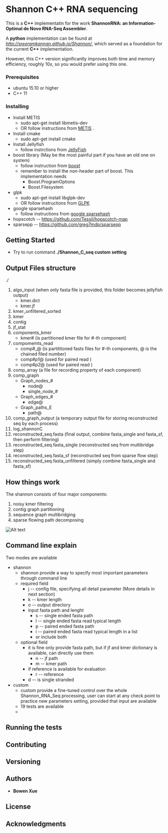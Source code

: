 # Shannon C++ RNA sequencing

This is a **C++** implementatin for the work **ShannonRNA: an Information-Optimal de Novo RNA-Seq Assembler**.  

A **python** implementation can be found at *http://sreeramkannan.github.io/Shannon/*, which served as a foundation for the current **C++** implementation.  

However, this C++ version significantly improves both time and memory efficiency, roughly 10x, so you would prefer using this one.


### Prerequisites

* ubuntu 15.10 or higher
* C++ 11

### Installing

* Install METIS
	* sudo apt-get install libmetis-dev
	* OR follow instructions from [METIS](http://glaros.dtc.umn.edu/gkhome/metis/metis/download) .
* Install cmake 
	* sudo apt-get install cmake
* Install Jellyfish
	* follow instrctions from [JellyFish](http://www.cbcb.umd.edu/software/jellyfish/) 
* boost library (May be the most painful part if you have an old one on system)
	* follow instruction from [boost](http://www.boost.org/doc/libs/1_66_0/more/getting_started/unix-variants.html)
	* remember to install the non-header part of boost. This implementation needs
		* Boost.ProgramOptions
		* Boost.Filesystem 
* glpk 
	*  sudo apt-get install libglpk-dev
	*  OR follow instructions from [GLPK](https://en.wikibooks.org/wiki/GLPK/Linux_OS)
* google sparsehash 
	* follow instructions from [google sparsehash](https://github.com/sparsehash/sparsehash)
* hopscotch -- https://github.com/Tessil/hopscotch-map
* sparsepp -- https://github.com/greg7mdp/sparsepp

## Getting Started

* Try to run command **./Shannon_C_seq custom setting**


## Output Files structure

./  
1. algo_input (when only fasta file is provided, this folder becomes jellyfish output)
	* kmer.dict
	* kmer.jf
2. kmer_unfiltered_sorted
3. kmer
4. contig
5. jf_stat
6. components_kmer
	* kmer# (is partitioned kmer file for #-th component)	
7. compomemts_read
	* comp#_@ (is partititoned fasts files for #-th components, @ is the chained filed number)
	* comp#_p1_@ (used for paired read )
	* comp#_p2_@ (used for paired read )
8. comp_array (a file for recording property of each component)
9. comp_graph
	* Graph_nodes_#
		* node@ 
		* single_node_#
	* Graph_edges_#
		* edge@
	* Graph_paths_E
		* path@
10. comp_graph_output (a temporary output file for storing reconstructed seq by each process)
11. log_shannonC 
12. reconstructed_seq.fasta (final output, combine fasta_single and fasta_sf, then perform filtering)
13. reconstructed_seq.fasta_single (reconstructed seq from multibridge step)
14. reconstructed_seq.fasta_sf (reconstructed seq from sparse flow step)
15. reconstructed_seq.fasta_unfiltered (simply combine fasta_single and fasta_sf)

## How things work
The shannon consists of four major components:
1. noisy kmer filtering
2. contig graph partitioning
3. sequence graph multibridging
4. sparse flowing path decomposing

![Alt text](./doc/?raw=true "Optional Title")



## Command line explain
Two modes are available 
* shannon
	* shannon provide a way to specify most important parameters through command line 
 	* required field
 		* j -- config file, specifying all detail parameter (More details in next section)
 		* k -- kmer length
 		* o -- output directory
 		* input fasta path and lenght
 			* s -- single ended fasta path
 			* l -- single ended fasta read typical length
 			* p -- paired ended fasta path
 			* i -- paired ended fasta read typical length in a list
 			* or include both
 	* optional field
 		* it is fine only provide fasta path, but if jf and kmer dictionary is available, can directly use them
 			* n -- jf path
 			* m -- kmer path
 		* if reference is available for evaluation
 			* r -- reference 
 		* d -- is single stranded
* custom 
	* custom provide a fine-tuned control over the whole Shannon_RNA_Seq processing, user can start at any check point to practice new parameters setting, provided that input are available
	* 19 tests are available
	* 





## Running the tests






## Contributing


## Versioning


## Authors

* **Bowen Xue** 

## License


## Acknowledgments
